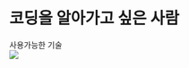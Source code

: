 # 코딩을 알아가고 싶은 사람

사용가능한 기술 <br>
<img src="https://img.shields.io/badge/html5?style=for-the-badge&logo=HTML5&logoColor=E34F26">

